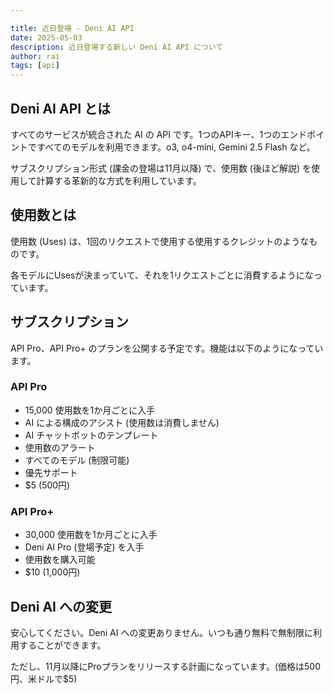 ```yaml
---

title: 近日登場 - Deni AI API
date: 2025-05-03
description: 近日登場する新しい Deni AI API について
author: rai
tags: [api]
---
```


## Deni AI API とは

すべてのサービスが統合された AI の API です。1つのAPIキー、1つのエンドポイントですべてのモデルを利用できます。o3, o4-mini, Gemini 2.5 Flash など。

サブスクリプション形式 (課金の登場は11月以降) で、使用数 (後ほど解説) を使用して計算する革新的な方式を利用しています。

## 使用数とは

使用数 (Uses) は、1回のリクエストで使用する使用するクレジットのようなものです。

各モデルにUsesが決まっていて、それを1リクエストごとに消費するようになっています。

## サブスクリプション

API Pro、API Pro+ のプランを公開する予定です。機能は以下のようになっています。

### API Pro

- 15,000 使用数を1か月ごとに入手
- AI による構成のアシスト (使用数は消費しません)
- AI チャットボットのテンプレート
- 使用数のアラート
- すべてのモデル (制限可能)
- 優先サポート
- $5 (500円)

### API Pro+

- 30,000 使用数を1か月ごとに入手
- Deni AI Pro (登場予定) を入手
- 使用数を購入可能
- $10 (1,000円)

## Deni AI への変更

安心してください。Deni AI への変更ありません。いつも通り無料で無制限に利用することができます。

ただし、11月以降にProプランをリリースする計画になっています。(価格は500円、米ドルで$5)
